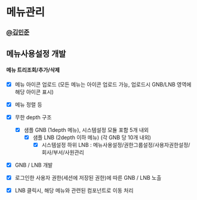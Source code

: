 # 메뉴관리
### [@김민준](https://github.com/d0uwhs)

## 메뉴사용설정 개발

#### 메뉴 트리조회/추가/삭제
- [x] 메뉴 아이콘 업로드 (모든 메뉴는 아이콘 업로드 가능, 업로드시 GNB/LNB 영역에 해당 아이콘 표시)
- [x] 메뉴 정렬 등
- [x] 무한 depth 구조
    - [x] 샘플 GNB (1depth 메뉴), 시스템설정 모듈 포함 5개 내외
        - [x] 샘플 LNB (2depth 이하 메뉴) (각 GNB 당 10개 내외)
            - [x] 시스템설정 하위 LNB : 메뉴사용설정/권한그룹설정/사용자권한설정/회사/부서/사원관리
- [x] GNB / LNB 개발
- [x] 로그인한 사용자 권한(세션에 저장된 권한)에 따른 GNB / LNB 노출
- [x] LNB 클릭시, 해당 메뉴와 관련된 컴포넌트로 이동 처리

